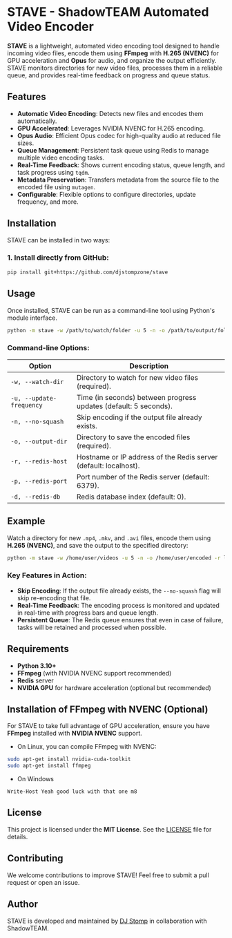 
# STAVE - ShadowTEAM Automated Video Encoder

**STAVE** is a lightweight, automated video encoding tool designed to handle incoming video files, encode them using **FFmpeg** with **H.265 (NVENC)** for GPU acceleration and **Opus** for audio, and organize the output efficiently. STAVE monitors directories for new video files, processes them in a reliable queue, and provides real-time feedback on progress and queue status.

## Features
- **Automatic Video Encoding**: Detects new files and encodes them automatically.
- **GPU Accelerated**: Leverages NVIDIA NVENC for H.265 encoding.
- **Opus Audio**: Efficient Opus codec for high-quality audio at reduced file sizes.
- **Queue Management**: Persistent task queue using Redis to manage multiple video encoding tasks.
- **Real-Time Feedback**: Shows current encoding status, queue length, and task progress using `tqdm`.
- **Metadata Preservation**: Transfers metadata from the source file to the encoded file using `mutagen`.
- **Configurable**: Flexible options to configure directories, update frequency, and more.

## Installation

STAVE can be installed in two ways:

### 1. Install directly from GitHub:
```bash
pip install git+https://github.com/djstompzone/stave
```

## Usage

Once installed, STAVE can be run as a command-line tool using Python's module interface.

```bash
python -m stave -w /path/to/watch/folder -u 5 -n -o /path/to/output/folder -r localhost -p 6379 -d 0
```

### Command-line Options:
| Option                   | Description                                                                           |
|---------------------------|---------------------------------------------------------------------------------------|
| `-w, --watch-dir`          | Directory to watch for new video files (required).                                    |
| `-u, --update-frequency`   | Time (in seconds) between progress updates (default: 5 seconds).                      |
| `-n, --no-squash`          | Skip encoding if the output file already exists.                                      |
| `-o, --output-dir`         | Directory to save the encoded files (required).                                       |
| `-r, --redis-host`         | Hostname or IP address of the Redis server (default: localhost).                      |
| `-p, --redis-port`         | Port number of the Redis server (default: 6379).                                      |
| `-d, --redis-db`           | Redis database index (default: 0).                                                    |

## Example

Watch a directory for new `.mp4`, `.mkv`, and `.avi` files, encode them using **H.265 (NVENC)**, and save the output to the specified directory:

```bash
python -m stave -w /home/user/videos -u 5 -n -o /home/user/encoded -r localhost -p 6379 -d 0
```

### Key Features in Action:
- **Skip Encoding**: If the output file already exists, the `--no-squash` flag will skip re-encoding that file.
- **Real-Time Feedback**: The encoding process is monitored and updated in real-time with progress bars and queue length.
- **Persistent Queue**: The Redis queue ensures that even in case of failure, tasks will be retained and processed when possible.

## Requirements

- **Python 3.10+**
- **FFmpeg** (with NVIDIA NVENC support recommended)
- **Redis** server
- **NVIDIA GPU** for hardware acceleration (optional but recommended)

## Installation of FFmpeg with NVENC (Optional)

For STAVE to take full advantage of GPU acceleration, ensure you have **FFmpeg** installed with **NVIDIA NVENC** support.

- On Linux, you can compile FFmpeg with NVENC:
```bash
sudo apt-get install nvidia-cuda-toolkit
sudo apt-get install ffmpeg
```

- On Windows
```
Write-Host Yeah good luck with that one m8
```

## License
This project is licensed under the **MIT License**. See the [LICENSE](LICENSE) file for details.

## Contributing
We welcome contributions to improve STAVE! Feel free to submit a pull request or open an issue.

## Author
STAVE is developed and maintained by [DJ Stomp](https://discord.stomp.zone) in collaboration with ShadowTEAM.
